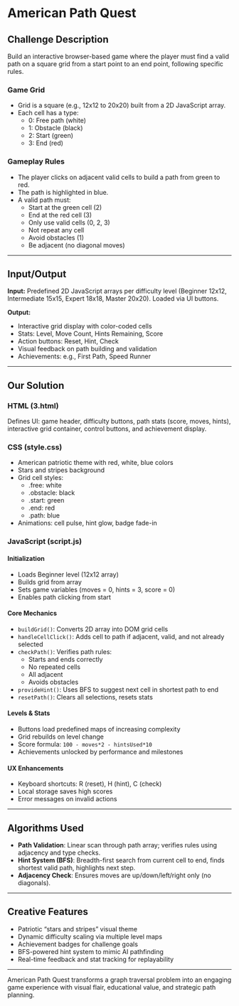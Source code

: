 # American Path Quest

## Challenge Description

Build an interactive browser-based game where the player must find a valid path on a square grid from a start point to an end point, following specific rules.

### Game Grid

- Grid is a square (e.g., 12x12 to 20x20) built from a 2D JavaScript array.
- Each cell has a type:
  - 0: Free path (white)
  - 1: Obstacle (black)
  - 2: Start (green)
  - 3: End (red)

### Gameplay Rules

- The player clicks on adjacent valid cells to build a path from green to red.
- The path is highlighted in blue.
- A valid path must:
  - Start at the green cell (2)
  - End at the red cell (3)
  - Only use valid cells (0, 2, 3)
  - Not repeat any cell
  - Avoid obstacles (1)
  - Be adjacent (no diagonal moves)

---

## Input/Output

**Input:** Predefined 2D JavaScript arrays per difficulty level (Beginner 12x12, Intermediate 15x15, Expert 18x18, Master 20x20). Loaded via UI buttons.

**Output:** 
- Interactive grid display with color-coded cells
- Stats: Level, Move Count, Hints Remaining, Score
- Action buttons: Reset, Hint, Check
- Visual feedback on path building and validation
- Achievements: e.g., First Path, Speed Runner

---

## Our Solution

### HTML (3.html)
Defines UI: game header, difficulty buttons, path stats (score, moves, hints), interactive grid container, control buttons, and achievement display.

### CSS (style.css)
- American patriotic theme with red, white, blue colors
- Stars and stripes background
- Grid cell styles:
  - .free: white
  - .obstacle: black
  - .start: green
  - .end: red
  - .path: blue
- Animations: cell pulse, hint glow, badge fade-in

### JavaScript (script.js)

#### Initialization
- Loads Beginner level (12x12 array)
- Builds grid from array
- Sets game variables (moves = 0, hints = 3, score = 0)
- Enables path clicking from start

#### Core Mechanics

- `buildGrid()`: Converts 2D array into DOM grid cells
- `handleCellClick()`: Adds cell to path if adjacent, valid, and not already selected
- `checkPath()`: Verifies path rules:
  - Starts and ends correctly
  - No repeated cells
  - All adjacent
  - Avoids obstacles
- `provideHint()`: Uses BFS to suggest next cell in shortest path to end
- `resetPath()`: Clears all selections, resets stats

#### Levels & Stats

- Buttons load predefined maps of increasing complexity
- Grid rebuilds on level change
- Score formula: `100 - moves*2 - hintsUsed*10`
- Achievements unlocked by performance and milestones

#### UX Enhancements

- Keyboard shortcuts: R (reset), H (hint), C (check)
- Local storage saves high scores
- Error messages on invalid actions

---

## Algorithms Used

- **Path Validation**: Linear scan through path array; verifies rules using adjacency and type checks.
- **Hint System (BFS)**: Breadth-first search from current cell to end, finds shortest valid path, highlights next step.
- **Adjacency Check**: Ensures moves are up/down/left/right only (no diagonals).

---

## Creative Features

- Patriotic “stars and stripes” visual theme
- Dynamic difficulty scaling via multiple level maps
- Achievement badges for challenge goals
- BFS-powered hint system to mimic AI pathfinding
- Real-time feedback and stat tracking for replayability

---

American Path Quest transforms a graph traversal problem into an engaging game experience with visual flair, educational value, and strategic path planning.